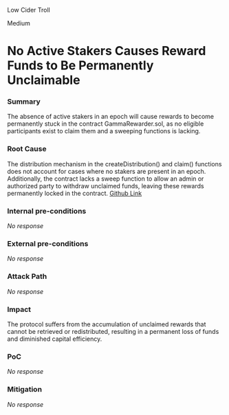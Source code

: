 Low Cider Troll

Medium

# No Active Stakers Causes Reward Funds to Be Permanently Unclaimable

### Summary

The absence of active stakers in an epoch will cause rewards to become permanently stuck in the contract GammaRewarder.sol, as no eligible participants exist to claim them and a sweeping functions is lacking.


### Root Cause

The distribution mechanism in the createDistribution() and claim() functions does not account for cases where no stakers are present in an epoch. Additionally, the contract lacks a sweep function to allow an admin or authorized party to withdraw unclaimed funds, leaving these rewards permanently locked in the contract.  [Github Link](https://github.com/sherlock-audit/2024-10-gamma-rewarder/blob/475f7fbd0f7c2717ed585a67632e9a675b51c306/GammaRewarder/src/GammaRewarder.sol#L194)

### Internal pre-conditions

_No response_

### External pre-conditions

_No response_

### Attack Path

_No response_

### Impact

The protocol suffers from the accumulation of unclaimed rewards that cannot be retrieved or redistributed, resulting in a permanent loss of funds and diminished capital efficiency.

### PoC

_No response_

### Mitigation

_No response_